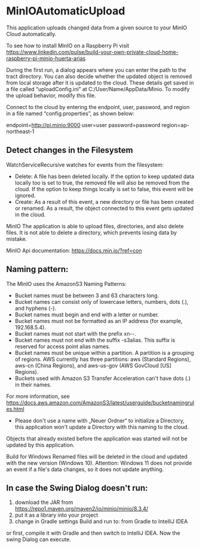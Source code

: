 # MinIOAutomaticUpload
This application uploads changed data from a given source to your MinIO Cloud automatically.

To see how to install MinIO on a Raspberry Pi visit
https://www.linkedin.com/pulse/build-your-own-private-cloud-home-raspberry-pi-minio-huerta-arias
 
During the first run, a dialog appears where you can enter the path to the tract directory.
You can also decide whether the updated object is removed from local storage after it is updated to the cloud. These details get saved in a file called “uploadConfig.ini” at C:/User/Name/AppData/Minio.
To modify the upload behavior, modify this file.

Connect to the cloud by entering the endpoint, user, password, and region in a file named “config.properties”, as shown below:

endpoint=http://pi.minio:9000
user=user
password=password
region=ap-northeast-1

## Detect changes in the Filesystem
WatchServiceRecursive watches for events from the filesystem:
- Delete:
A file has been deleted locally. If the option to keep updated data locally too is set to true, the removed file will also be removed from the cloud. If the option to keep things locally is set to false, this event will be ignored.
- Create:
As a result of this event, a new directory or file has been created or renamed. As a result, the object connected to this event gets updated in the cloud.
 
MinIO
The application is able to upload files, directories, and also delete files. It is not able to delete a directory, which prevents losing data by mistake.

MinIO Api documentation: https://docs.min.io/?ref=con

## Naming pattern:
The MinIO uses the AmazonS3 Naming Patterns:
- Bucket names must be between 3 and 63 characters long.
- Bucket names can consist only of lowercase letters, numbers, dots (.), and hyphens (-).
- Bucket names must begin and end with a letter or number.
- Bucket names must not be formatted as an IP address (for example, 192.168.5.4).
- Bucket names must not start with the prefix xn--.
- Bucket names must not end with the suffix -s3alias. This suffix is reserved for access point alias names.
- Bucket names must be unique within a partition. A partition is a grouping of regions. AWS currently has three partitions: aws (Standard Regions), aws-cn (China Regions), and aws-us-gov (AWS GovCloud [US] Regions).
- Buckets used with Amazon S3 Transfer Acceleration can't have dots (.) in their names.
 
For more information, see https://docs.aws.amazon.com/AmazonS3/latest/userguide/bucketnamingrules.html
 
- Please don't use a name with „Neuer Ordner“ to initialize a Directory, this application won't update a Directory with this naming to the cloud.
 
Objects that already existed before the application was started will not be updated by this application.
 
Build for Windows Renamed files will be deleted in the cloud and updated with the new version (Windows 10). Attention: Windows 11 does not provide an event if a file's data changes, so it does not update anything.

## In case the Swing Dialog doesn't run: 
 1. download the JAR from https://repo1.maven.org/maven2/io/minio/minio/8.3.4/
 2. put it as a library into your project
 3. change in Gradle settings Build and run to: from Gradle to IntelliJ IDEA
 
 or first, compile it with Gradle and then switch to IntelliJ IDEA.
 Now the swing Dialog can execute.

